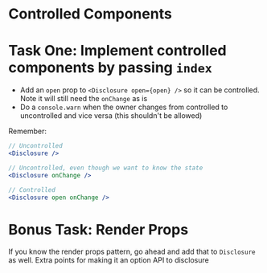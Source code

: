# Controlled Components

# Task One: Implement controlled components by passing `index`

- Add an `open` prop to `<Disclosure open={open} />` so it can be controlled. Note it will still need the `onChange` as is
- Do a `console.warn` when the owner changes from controlled to uncontrolled and vice versa (this shouldn't be allowed)

Remember:

```jsx
// Uncontrolled
<Disclosure />

// Uncontrolled, even though we want to know the state
<Disclosure onChange />

// Controlled
<Disclosure open onChange />
```

# Bonus Task: Render Props

If you know the render props pattern, go ahead and add that to `Disclosure` as well. Extra points for making it an option API to disclosure

